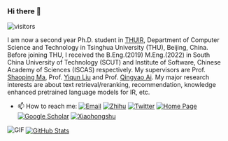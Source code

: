 ### Hi there 👋 
![visitors](https://visitor-badge.laobi.icu/badge?page_id=deriq-qian-dong.deriq-qian-dong)

I am now a second year Ph.D. student in [THUIR](http://ai.thuir.cn/), Department of Computer Science and Technology in Tsinghua University (THU), Beijing, China. Before joining THU, I received the B.Eng.(2019) M.Eng.(2022) in South China University of Technology (SCUT) and Institute of Software, Chinese Academy of Sciences (ISCAS) respectively.
My supervisors are Prof. [Shaoping Ma](http://www.thuir.cn/group/~msp/), Prof. [Yiqun Liu](http://www.thuir.cn/group/~YQLiu/) and Prof. [Qingyao Ai](http://www.thuir.cn/group/~aiqy/). My major research interests are about text retrieval/reranking, recommendation, knowledge enhanced pretrained language models for IR, etc.

- 📫 How to reach me: [![Email](https://img.shields.io/badge/Email-6bc6dd?style=&logo=gmail&logoColor=white)](mailto:dq22@mails.tsinghua.edu.cn)  [![Zhihu](https://img.shields.io/badge/Zhihu-3982f7?style=&logo=zhihu&logoColor=white)](https://www.zhihu.com/people/ge-ye-ban-shu)  [![Twitter](https://img.shields.io/badge/Twitter-4a99e9?style=&logo=twitter&logoColor=white)](https://twitter.com/verymakesense) [![Home Page](https://img.shields.io/badge/HomePage-2d64bc?style=&logo=googlehome&logoColor=white)](https://dongqian.bj.cn/) [![Google Scholar](https://img.shields.io/badge/GoogleScholar-6d8dd3?style=&logo=googlescholar&logoColor=white)](https://scholar.google.com/citations?user=m88SZGgAAAAJ&hl=en) [![Xiaohongshu](https://img.shields.io/badge/Xiaohongshu-ff2442?style=&logo=instagram&logoColor=white)](https://www.xiaohongshu.com/user/profile/64d8bdc1000000000100f445)


<!--
**Deriq-Qian-Dong/Deriq-Qian-Dong** is a ✨ _special_ ✨ repository because its `README.md` (this file) appears on your GitHub profile.

Here are some ideas to get you started:

- 🔭 I’m currently working on ...
- 🌱 I’m currently learning ...
- 👯 I’m looking to collaborate on ...
- 🤔 I’m looking for help with ...
- 💬 Ask me about ...
- 📫 How to reach me: ...
- 😄 Pronouns: ...
- ⚡ Fun fact: ...
-->


<img alt="GIF" src="https://media4.giphy.com/media/L0BKzeibXgQSm8tJAi/giphy.gif?cid=ecf05e47sn6790rifn5zx1c2btrk2i7dx3n75qiouojokl9z&ep=v1_gifs_related&rid=giphy.gif&ct=g" />


<a href="https://github.com/Deriq-Qian-Dong">
  <img align="center" alt="GitHub Stats" src="https://github-readme-stats.vercel.app/api?username=Deriq-Qian-Dong&count_private=true&show_icons=true" />
</a> 






<!--
<a href="https://github.com/Deriq-Qian-Dong">
  <img align="center" alt="Top Langs" src="https://github-readme-stats-two-nu-79.vercel.app/api/top-langs/?username=Deriq-Qian-Dong&hide=java,javascript,html&layout=compact&langs_count=6&exclude_repo=undergrad" />
</a>
-->
